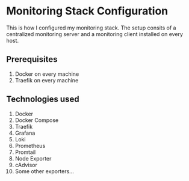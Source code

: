 # Monitoring Stack Configuration

This is how I configured my monitoring stack. The setup consits of a centralized monitoring server and a monitoring client installed on every host.

## Prerequisites
1. Docker on every machine
2. Traefik on every machine
   
## Technologies used
1. Docker
2. Docker Compose
3. Traefik
4. Grafana
5. Loki
6. Prometheus
7. Promtail
8. Node Exporter
9. cAdvisor
10. Some other exporters...